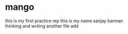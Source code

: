 # mango
this is my first practice rep
this is my name sanjay barman
<br>
thinking and writing
another file add